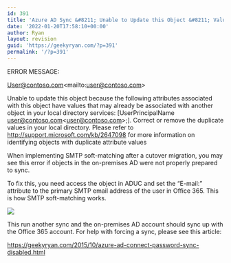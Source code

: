 ```yaml
---
id: 391
title: 'Azure AD Sync &#8211; Unable to Update this Object &#8211; Values Associated with Another Object'
date: '2022-01-20T17:58:10+00:00'
author: Ryan
layout: revision
guid: 'https://geekyryan.com/?p=391'
permalink: '/?p=391'
---
```


ERROR MESSAGE:

User@contoso.com&lt;mailto:user@contoso.com&gt;

Unable to update this object because the following attributes associated with this object have values that may already be associated with another object in your local directory services: \[UserPrincipalName user@contoso.com&lt;user@contoso.com&gt;;\]. Correct or remove the duplicate values in your local directory. Please refer to http://support.microsoft.com/kb/2647098 for more information on identifying objects with duplicate attribute values

When implementing SMTP soft-matching after a cutover migration, you may see this error if objects in the on-premises AD were not properly prepared to sync.

To fix this, you need access the object in ADUC and set the “E-mail:” attribute to the primary SMTP email address of the user in Office 365. This is how SMTP soft-matching works.

[![](https://geekyryan.com/wp-content/uploads/2016/02/2016-02-15_10h44_50.png)](https://geekyryan.com/wp-content/uploads/2016/02/2016-02-15_10h44_50.png)

This run another sync and the on-premises AD account should sync up with the Office 365 account. For help with forcing a sync, please see this article:

<https://geekyryan.com/2015/10/azure-ad-connect-password-sync-disabled.html>